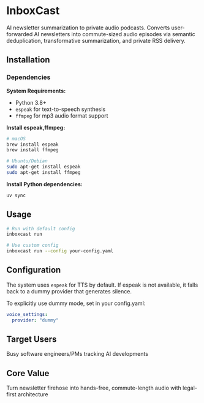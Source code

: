 # InboxCast

AI newsletter summarization to private audio podcasts. Converts user-forwarded AI newsletters into commute-sized audio episodes via semantic deduplication, transformative summarization, and private RSS delivery.

## Installation

### Dependencies

**System Requirements:**
- Python 3.8+
- `espeak` for text-to-speech synthesis
- `ffmpeg` for mp3 audio format support

**Install espeak,ffmpeg:**
```bash
# macOS
brew install espeak
brew install ffmpeg

# Ubuntu/Debian
sudo apt-get install espeak
sudo apt-get install ffmpeg

```

**Install Python dependencies:**
```bash
uv sync
```

## Usage

```bash
# Run with default config
inboxcast run

# Use custom config
inboxcast run --config your-config.yaml
```

## Configuration

The system uses `espeak` for TTS by default. If espeak is not available, it falls back to a dummy provider that generates silence.

To explicitly use dummy mode, set in your config.yaml:
```yaml
voice_settings:
  provider: "dummy"
```

## Target Users
Busy software engineers/PMs tracking AI developments

## Core Value
Turn newsletter firehose into hands-free, commute-length audio with legal-first architecture